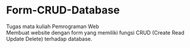 # Form-CRUD-Database

Tugas mata kuliah Pemrograman Web<br>
Membuat website dengan form yang memiliki fungsi CRUD (Create Read Update Delete) terhadap database.
